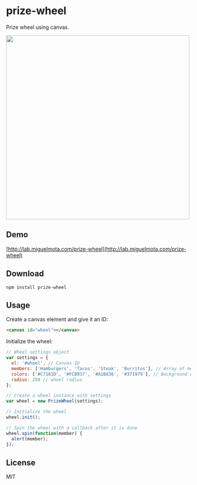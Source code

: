# prize-wheel

Prize wheel using canvas.

<img src="https://raw.githubusercontent.com/miguelmota/prize-wheel/master/screenshot.gif" width="500" />

## Demo

[http://lab.miguelmota.com/prize-wheel](http://lab.miguelmota.com/prize-wheel)

## Download

```
npm install prize-wheel
```

## Usage

Create a canvas element and give it an ID:

```html
<canvas id="wheel"></canvas>
```

Initialize the wheel:

```javascript
// Wheel settings object
var settings = {
  el: '#wheel', // Canvas ID
  members: ['Hamburgers', 'Tacos', 'Steak', 'Burritos'], // Array of members
  colors: ['#C7181D', '#FCB937', '#A1B836', '#371979'], // Background color of each member
  radius: 250 // wheel radius
};

// Create a wheel instance with settings
var wheel = new PrizeWheel(settings);

// Initialize the wheel
wheel.init();

// Spin the wheel with a callback after it is done
wheel.spin(function(member) {
  alert(member);
});
```

## License

MIT
